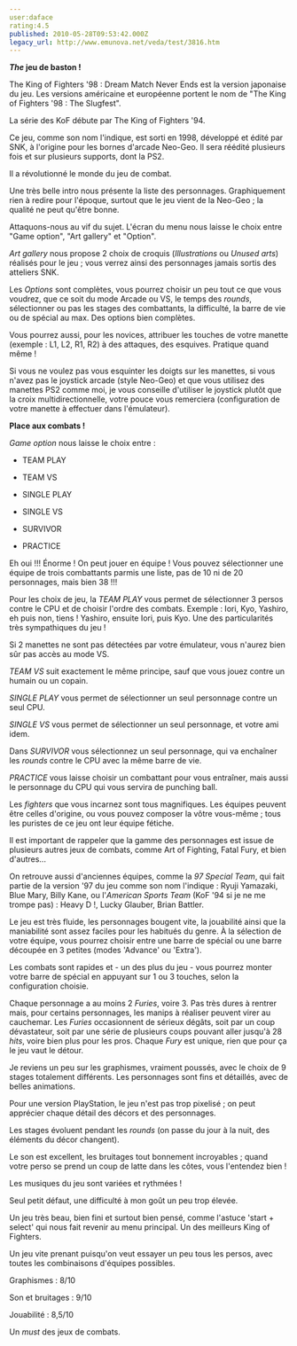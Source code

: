 ```yaml
---
user:daface
rating:4.5
published: 2010-05-28T09:53:42.000Z
legacy_url: http://www.emunova.net/veda/test/3816.htm
---
```

**_The_ jeu de baston !**  

  

The King of Fighters '98 : Dream Match Never Ends est la version japonaise du jeu. Les versions américaine et européenne portent le nom de "The King of Fighters '98 : The Slugfest".  

La série des KoF débute par The King of Fighters '94\.  

  

Ce jeu, comme son nom l'indique, est sorti en 1998, développé et édité par SNK, à l'origine pour les bornes d'arcade Neo-Geo. Il sera réédité plusieurs fois et sur plusieurs supports, dont la PS2\.  

Il a révolutionné le monde du jeu de combat.  

  

Une très belle intro nous présente la liste des personnages. Graphiquement rien à redire pour l'époque, surtout que le jeu vient de la Neo-Geo ; la qualité ne peut qu'être bonne.  

  

Attaquons-nous au vif du sujet. L'écran du menu nous laisse le choix entre "Game option", "Art gallery" et "Option".  

  

_Art gallery_ nous propose 2 choix de croquis (_Illustrations_ ou _Unused arts_) réalisés pour le jeu ; vous verrez ainsi des personnages jamais sortis des atteliers SNK.  

  

Les _Options_ sont complètes, vous pourrez choisir un peu tout ce que vous voudrez, que ce soit du mode Arcade ou VS, le temps des _rounds_, sélectionner ou pas les stages des combattants, la difficulté, la barre de vie ou de spécial au max. Des options bien complètes.  

Vous pourrez aussi, pour les novices, attribuer les touches de votre manette (exemple : L1, L2, R1, R2) à des attaques, des esquives. Pratique quand même !  

  

Si vous ne voulez pas vous esquinter les doigts sur les manettes, si vous n'avez pas le joystick arcade (style Neo-Geo) et que vous utilisez des manettes PS2 comme moi, je vous conseille d'utiliser le joystick plutôt que la croix multidirectionnelle, votre pouce vous remerciera (configuration de votre manette à effectuer dans l'émulateur).  

  

**Place aux combats !**  

  

_Game option_ nous laisse le choix entre :  

  

- TEAM PLAY  

- TEAM VS  

- SINGLE PLAY  

- SINGLE VS  

- SURVIVOR  

- PRACTICE  

  

Eh oui !!! Énorme ! On peut jouer en équipe ! Vous pouvez sélectionner une équipe de trois combattants parmis une liste, pas de 10 ni de 20 personnages, mais bien 38 !!!  

  

Pour les choix de jeu, la _TEAM PLAY_ vous permet de sélectionner 3 persos contre le CPU et de choisir l'ordre des combats. Exemple : Iori, Kyo, Yashiro, eh puis non, tiens ! Yashiro, ensuite Iori, puis Kyo. Une des particularités très sympathiques du jeu !  

  

Si 2 manettes ne sont pas détectées par votre émulateur, vous n'aurez bien sûr pas accès au mode VS.  

  

_TEAM VS_ suit exactement le même principe, sauf que vous jouez contre un humain ou un copain.  

  

_SINGLE PLAY_ vous permet de sélectionner un seul personnage contre un seul CPU.  

  

_SINGLE VS_ vous permet de sélectionner un seul personnage, et votre ami idem.  

  

Dans _SURVIVOR_ vous sélectionnez un seul personnage, qui va enchaîner les _rounds_ contre le CPU avec la même barre de vie.  

  

_PRACTICE_ vous laisse choisir un combattant pour vous entraîner, mais aussi le personnage du CPU qui vous servira de punching ball.  

  

Les _fighters_ que vous incarnez sont tous magnifiques. Les équipes peuvent être celles d'origine, ou vous pouvez composer la vôtre vous-même ; tous les puristes de ce jeu ont leur équipe fétiche.  

Il est important de rappeler que la gamme des personnages est issue de plusieurs autres jeux de combats, comme Art of Fighting, Fatal Fury, et bien d'autres...  

  

On retrouve aussi d'anciennes équipes, comme la _97 Special Team_, qui fait partie de la version '97 du jeu comme son nom l'indique : Ryuji Yamazaki, Blue Mary, Billy Kane, ou l'_American Sports Team_ (KoF '94 si je ne me trompe pas) : Heavy D !, Lucky Glauber, Brian Battler.  

  

Le jeu est très fluide, les personnages bougent vite, la jouabilité ainsi que la maniabilité sont assez faciles pour les habitués du genre. À la sélection de votre équipe, vous pourrez choisir entre une barre de spécial ou une barre découpée en 3 petites (modes 'Advance' ou 'Extra').  

Les combats sont rapides et - un des plus du jeu - vous pourrez monter votre barre de spécial en appuyant sur 1 ou 3 touches, selon la configuration choisie.  

Chaque personnage a au moins 2 _Furies_, voire 3\. Pas très dures à rentrer mais, pour certains personnages, les manips à réaliser peuvent virer au cauchemar. Les _Furies_ occasionnent de sérieux dégâts, soit par un coup dévastateur, soit par une série de plusieurs coups pouvant aller jusqu'à 28 _hits_, voire bien plus pour les pros. Chaque _Fury_ est unique, rien que pour ça le jeu vaut le détour.  

  

Je reviens un peu sur les graphismes, vraiment poussés, avec le choix de 9 stages totalement différents. Les personnages sont fins et détaillés, avec de belles animations.  

Pour une version PlayStation, le jeu n'est pas trop pixelisé ; on peut apprécier chaque détail des décors et des personnages.  

Les stages évoluent pendant les _rounds_ (on passe du jour à la nuit, des éléments du décor changent).  

Le son est excellent, les bruitages tout bonnement incroyables ; quand votre perso se prend un coup de latte dans les côtes, vous l'entendez bien !  

Les musiques du jeu sont variées et rythmées !  

  

Seul petit défaut, une difficulté à mon goût un peu trop élevée.  

  

Un jeu très beau, bien fini et surtout bien pensé, comme l'astuce 'start + select' qui nous fait revenir au menu principal. Un des meilleurs King of Fighters.  

Un jeu vite prenant puisqu'on veut essayer un peu tous les persos, avec toutes les combinaisons d'équipes possibles.  

  

Graphismes : 8/10  

  

Son et bruitages : 9/10  

  

Jouabilité : 8,5/10  

  

Un _must_ des jeux de combats.